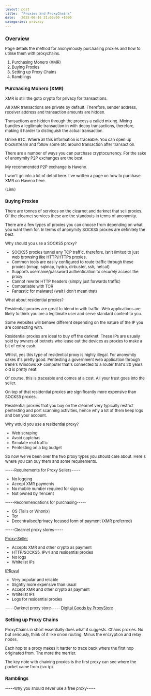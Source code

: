 ```yaml
---
layout: post
title:  "Proxies and ProxyChains"
date:   2025-06-16 21:00:00 +1000
categories: privacy
---
```


<style>
  body { font-size: 13px; }
  h1 { font-size: 19px !important; }
  h2 { font-size: 17px !important; }
  h3 { font-size: 15px !important; }
</style>

## Overview

Page details the method for anonymously purchasing proxies and how to utilise them with proxychains.

1. Purchasing Monero (XMR)
2. Buying Proxies
3. Setting up Proxy Chains
4. Ramblings

### Purchasing Monero (XMR)

XMR is still the goto crypto for privacy for transactions. 

All XMR transactions are private by default. Therefore, sender address, receiver address and transaction amounts are hidden.

Transactions are hidden through the process a called mixing. Mixing bundles a legitimate transaction in with decoy transactions, therefore, making it harder to distinguish the actual transaction. 

Unlike BTC. Where all this information is traceable. You can open up blockstream and follow some btc around transaction after transaction. 

There are a number of ways you can purchase cryptocurrency. For the sake of anonymity P2P exchanges are the best.

My recommended P2P exchange is Haveno. 

I won't go into a lot of detail here. I've written a page on how to purchase XMR on Haveno here.

(Link)

### Buying Proxies

There are tonnes of services on the clearnet and darknet that sell proxies. Of the clearnet services these are the standouts in terms of anonymity.

There are a few types of proxies you can choose from depending on what you want them for. In terms of anonymity SOCKS5 proxies are definitely the best.

Why should you use a SOCKS5 proxy?
- SOCKS5 proxies tunnel any TCP traffic, therefore, isn't limited to just web browsing like HTTP/HTTPs proxies. 
- Common tools are easily configured to route traffic through these proxies (nmap, sqlmap, hydra, dirbuster, ssh, netcat)
- Supports username/password authentication to securely access the proxy
- Cannot rewrite HTTP headers (simply just forwards traffic)
- Compatiable with TOR
- Fantastic for malware! (wait I don't mean that)

What about residential proxies? 

Residential proxies are great to blend in with traffic. Web applications are likely to think you are a legitimate user and serve standard content to you. 

Some websites will behave different depending on the nature of the IP you are connecting with.

Residential proxies are ideal to buy off the darknet. These IPs are usually sold by owners of botnets who lease out the devices as proxies to make a bit of extra cash. 

Whilst, yes this type of residential proxy is highly illegal. For anonymity sakes it's pretty good. Pentesting a government web application through Irene's Windows XP computer that's connected to a router that's 20 years old is pretty neat. 

Of course, this is traceable and comes at a cost. All your trust goes into the seller.

On top of that residential proxies are significantly more expensive than SOCKS5 proxies. 

Residential proxies that you buy on the clearnet very typically restrict pentesting and port scanning activities, hence why a lot of them keep logs and ban your account.

Why would you use a residential proxy?
- Web scraping
- Avoid captchas
- Simulate real traffic
- Pentesting on a big budget

So now we've been over the two proxy types you should care about. Here's where you can buy them and some requirements.

-----Requirements for Proxy Sellers-----
- No logging
- Accept XMR payments
- No mobile number required for sign up
- Not owned by Tencent

-----Recommendations for purchasing-----
- OS (Tails or Whonix)
- Tor
- Decentralised/privacy focused form of payment (XMR preferred)

-----Clearnet proxy stores-----

[Proxy-Seller](https://proxy-seller.com)
- Accepts XMR and other crypto as payment
- HTTP/SOCKS5, IPv4 and residential proxies
- No logs
- Whitelist IPs

[IPRoyal](https://iproyal.com)
- Very popular and reliable
- Slightly more expensive than usual
- Accept XMR and other crypto as payment
- Whitelist IPs
- Logs for residential proxies

-----Darknet proxy store-----
[Digital Goods by ProxyStore](digitazyyxyihwwzudp5syxxyn3qhcd63wqcha2dxpfqiyydmrgdiaad.onion)

### Setting up Proxy Chains

ProxyChains in short essentially does what it suggests. Chains proxies. No but seriously, think of it like onion routing. Minus the encryption and relay nodes.

Each hop to a proxy makes it harder to trace back where the first hop originated from. The more the merrier. 

The key note with chaining proxies is the first proxy can see where the packet came from (src ip).

### Ramblings
-----Why you should never use a free proxy-----
